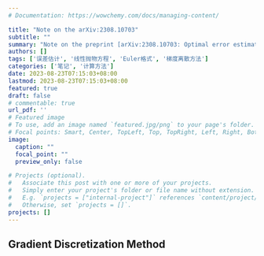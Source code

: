 ```yaml
---
# Documentation: https://wowchemy.com/docs/managing-content/

title: "Note on the arXiv:2308.10703"
subtitle: ""
summary: "Note on the preprint [arXiv:2308.10703: Optimal error estimates for the non-conforming approximations of linear parabolic problems with minimal regularity](http://arxiv.org/abs/2308.10703), by J. Droniou, R. Eymard, T. Gallouët, C. Guichard and R. Herbin. This article considers a general linear parabolic problem with extended time boundary conditions approximated by the implicit Euler scheme in time and the Gradient Discretization method in space. The main result is an error estimate which has the same order as the sum of the interpolation error and the conformity error without supplementary regularity hypothesis on the solution. The proof relies on an inf-sup inequality in Hilbert space."
authors: []
tags: ['误差估计', '线性抛物方程', 'Euler格式', '梯度离散方法']
categories: ['笔记', '计算方法']
date: 2023-08-23T07:15:03+08:00
lastmod: 2023-08-23T07:15:03+08:00
featured: true
draft: false
# commentable: true
url_pdf: ''
# Featured image
# To use, add an image named `featured.jpg/png` to your page's folder.
# Focal points: Smart, Center, TopLeft, Top, TopRight, Left, Right, BottomLeft, Bottom, BottomRight.
image:
  caption: ""
  focal_point: ""
  preview_only: false

# Projects (optional).
#   Associate this post with one or more of your projects.
#   Simply enter your project's folder or file name without extension.
#   E.g. `projects = ["internal-project"]` references `content/project/deep-learning/index.md`.
#   Otherwise, set `projects = []`.
projects: []
---
```

## Gradient Discretization Method